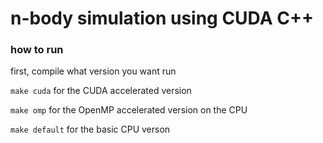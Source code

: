 # n-body simulation using CUDA C++


### how to run

first, compile what version you want run

`make cuda` for the CUDA accelerated version

`make omp` for the OpenMP accelerated version on the CPU

`make default` for the basic CPU verson